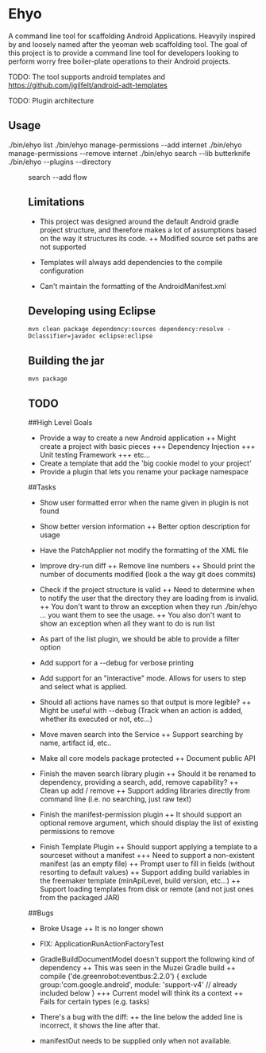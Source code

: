 Ehyo
====
A command line tool for scaffolding Android Applications. Heavyily inspired by and loosely named after the yeoman web scaffolding tool. The goal of this project is to provide a command line tool for developers looking to perform worry free boiler-plate operations to their Android projects.

TODO: The tool supports android templates and https://github.com/jgilfelt/android-adt-templates

TODO: Plugin architecture

Usage
-----
./bin/ehyo list
./bin/ehyo manage-permissions --add internet
./bin/ehyo manage-permissions --remove internet
./bin/ehyo search --lib butterknife
./bin/ehyo --plugins <ns> --directory <dir> search --add flow

Limitations
-----------
+ This project was designed around the default Android gradle project structure, and therefore makes a lot of assumptions based on the way it structures its code. 
++ Modified source set paths are not supported

+ Templates will always add dependencies to the compile configuration

+ Can't maintain the formatting of the AndroidManifest.xml

Developing using Eclipse
------------------------
`mvn clean package dependency:sources dependency:resolve -Dclassifier=javadoc eclipse:eclipse`

Building the jar
----------------
`mvn package`

TODO
----
##High Level Goals
+ Provide a way to create a new Android application
++ Might create a project with basic pieces
+++ Dependency Injection
+++ Unit testing Framework
+++ etc...
+ Create a template that add the 'big cookie model to your project'
+ Provide a plugin that lets you rename your package namespace

##Tasks
+ Show user formatted error when the name given in plugin is not found
+ Show better version information
++ Better option description for usage
+ Have the PatchApplier not modify the formatting of the XML file

+ Improve dry-run diff
++ Remove line numbers
++ Should print the number of documents modified (look a the way git does commits)

+ Check if the project structure is valid
++ Need to determine when to notify the user that the directory they are loading from is invalid.
++ You don't want to throw an exception when they run ./bin/ehyo ... you want them to see the usage. 
++ You also don't want to show an exception when all they want to do is run list

+ As part of the list plugin, we should be able to provide a filter option

+ Add support for a --debug for verbose printing

+ Add support for an "interactive" mode. Allows for users to step and select what is applied.

+ Should all actions have names so that output is more legible?
++ Might be useful with --debug (Track when an action is added, whether its executed or not, etc...)

+ Move maven search into the Service
++ Support searching by name, artifact id, etc..

+ Make all core models package protected
++ Document public API

+ Finish the maven search library plugin
++ Should it be renamed to dependency, providing a search, add, remove capability?
++ Clean up add / remove
++ Support adding libraries directly from command line (i.e. no searching, just raw text)

+ Finish the manifest-permission plugin
++ It should support an optional remove argument, which should display the list of existing permissions to remove

+ Finish Template Plugin
++ Should support applying a template to a sourceset without a manifest
+++ Need to support a non-existent manifest (as an empty file)
++ Prompt user to fill in fields (without resorting to default values)
++ Support adding build variables in the freemaker template (minApiLevel, build version, etc...)
++ Support loading templates from disk or remote (and not just ones from the packaged JAR)

##Bugs
+ Broke Usage
++ It is no longer shown

+ FIX: ApplicationRunActionFactoryTest

+ GradleBuildDocumentModel doesn't support the following kind of dependency
++ This was seen in the Muzei Gradle build
++ compile ('de.greenrobot:eventbus:2.2.0') { exclude group:'com.google.android', module: 'support-v4' // already included below }
+++ Current model will think its a context
++ Fails for certain types (e.g. tasks)

+ There's a bug with the diff: 
++ the line below the added line is incorrect, it shows the line after that.

+ manifestOut needs to be supplied only when not available.